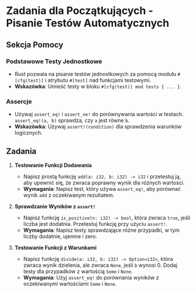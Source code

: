 # Zadania dla Początkujących - Pisanie Testów Automatycznych

## Sekcja Pomocy

### Podstawowe Testy Jednostkowe
- Rust pozwala na pisanie testów jednostkowych za pomocą modułu `#[cfg(test)]` i atrybutu `#[test]` nad funkcjami testowymi.
- **Wskazówka**: Umieść testy w bloku `#[cfg(test)] mod tests { ... }`.

### Assercje
- Używaj `assert_eq!` i `assert_ne!` do porównywania wartości w testach. `assert_eq!(a, b)` sprawdza, czy `a` jest równe `b`.
- **Wskazówka**: Używaj `assert!(condition)` dla sprawdzenia warunków logicznych.

## Zadania

1. **Testowanie Funkcji Dodawania**
    - Napisz prostą funkcję `add(a: i32, b: i32) -> i32` i przetestuj ją, aby upewnić się, że zwraca poprawny wynik dla różnych wartości.
    - **Wymagania**: Napisz test, który używa `assert_eq!`, aby porównać wynik `add` z oczekiwanym rezultatem.

2. **Sprawdzanie Wyników z `assert!`**
    - Napisz funkcję `is_positive(n: i32) -> bool`, która zwraca `true`, jeśli liczba jest dodatnia. Przetestuj funkcję przy użyciu `assert!`.
    - **Wymagania**: Napisz testy sprawdzające różne przypadki, w tym liczby dodatnie, ujemne i zero.

3. **Testowanie Funkcji z Warunkami**
    - Napisz funkcję `divide(a: i32, b: i32) -> Option<i32>`, która zwraca wynik dzielenia, ale zwraca `None`, jeśli `b` wynosi 0. Dodaj testy dla przypadków z wartością `Some` i `None`.
    - **Wymagania**: Użyj `assert_eq!` do porównania wyników z oczekiwanymi wartościami `Some` i `None`.
